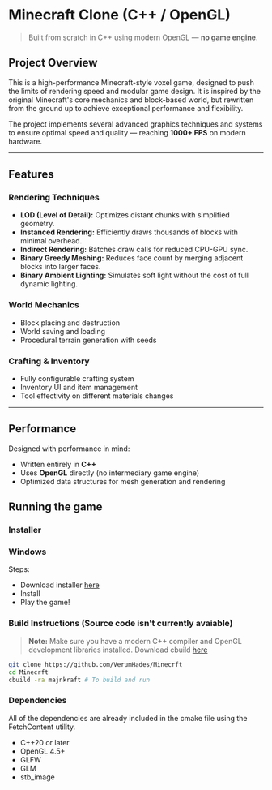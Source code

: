 
# Minecraft Clone (C++ / OpenGL)

> Built from scratch in C++ using modern OpenGL — **no game engine**.

## Project Overview

This is a high-performance Minecraft-style voxel game, designed to push the limits of rendering speed and modular game design. It is inspired by the original Minecraft's core mechanics and block-based world, but rewritten from the ground up to achieve exceptional performance and flexibility.

The project implements several advanced graphics techniques and systems to ensure optimal speed and quality — reaching **1000+ FPS** on modern hardware.

---

## Features

### Rendering Techniques

* **LOD (Level of Detail):** Optimizes distant chunks with simplified geometry.
* **Instanced Rendering:** Efficiently draws thousands of blocks with minimal overhead.
* **Indirect Rendering:** Batches draw calls for reduced CPU-GPU sync.
* **Binary Greedy Meshing:** Reduces face count by merging adjacent blocks into larger faces.
* **Binary Ambient Lighting:** Simulates soft light without the cost of full dynamic lighting.

### World Mechanics

* Block placing and destruction
* World saving and loading
* Procedural terrain generation with seeds

### Crafting & Inventory

* Fully configurable crafting system
* Inventory UI and item management
* Tool effectivity on different materials changes

---

## Performance

Designed with performance in mind:

* Written entirely in **C++**
* Uses **OpenGL** directly (no intermediary game engine)
* Optimized data structures for mesh generation and rendering


## Running the game

### Installer

### Windows
Steps:
- Download installer [here](https://github.com/VerumHades/MinecrftRelease/releases/latest) 
- Install
- Play the game!

### Build Instructions (Source code isn't currently avaiable)

> **Note:** Make sure you have a modern C++ compiler and OpenGL development libraries installed. Download cbuild [here](https://github.com/VerumHades/cbuild)


```bash
git clone https://github.com/VerumHades/Minecrft
cd Minecrft
cbuild -ra majnkraft # To build and run
```

### Dependencies

All of the dependencies are already included in the cmake file using the FetchContent utility.

* C++20 or later
* OpenGL 4.5+
* GLFW
* GLM
* stb\_image
